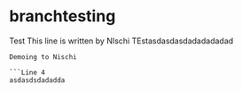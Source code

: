 # branchtesting
Test
This line is written by NIschi
TEstasdasdasdadadadadad
```Line 3
Demoing to Nischi

```Line 4
asdasdsdadadda